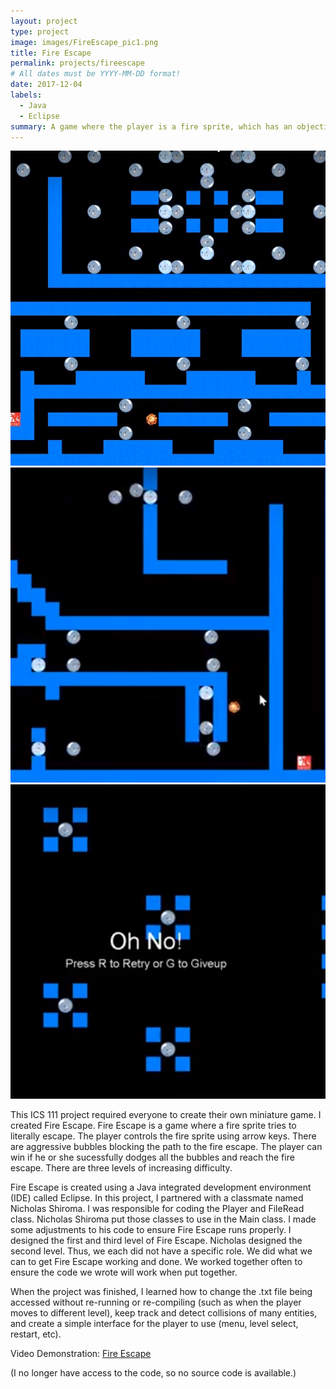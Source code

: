 ```yaml
---
layout: project
type: project
image: images/FireEscape_pic1.png
title: Fire Escape
permalink: projects/fireescape
# All dates must be YYYY-MM-DD format!
date: 2017-12-04
labels:
  - Java
  - Eclipse
summary: A game where the player is a fire sprite, which has an objective to reach the fire exit. There are aggressive bubbles blocking the path to the fire exit. They threaten to put the fire sprite out. There are three levels.
---
```


<img class="ui medium right floated rounded image" src="../images/FireEscape_pic2.png">

<img class="ui medium right floated rounded image" src="../images/FireEscape_pic3.png">

<img class="ui medium right floated rounded image" src="../images/FireEscape_pic4.png">

This ICS 111 project required everyone to create their own miniature game. I created Fire Escape. Fire Escape is a game where a fire sprite tries to literally escape. The player controls the fire sprite using arrow keys. There are aggressive bubbles blocking the path to the fire escape. The player can win if he or she sucessfully dodges all the bubbles and reach the fire escape. There are three levels of increasing difficulty.  

Fire Escape is created using a Java integrated development environment (IDE) called Eclipse. In this project, I partnered with a classmate named Nicholas Shiroma. I was responsible for coding the Player and FileRead class. Nicholas Shiroma put those classes to use in the Main class. I made some adjustments to his code to ensure Fire Escape runs properly. I designed the first and third level of Fire Escape. Nicholas designed the second level. Thus, we each did not have a specific role. We did what we can to get Fire Escape working and done. We worked together often to ensure the code we wrote will work when put together. 

When the project was finished, I learned how to change the .txt file being accessed without re-running or re-compiling (such as when the player moves to different level), keep track and detect collisions of many entities, and create a simple interface for the player to use (menu, level select, restart, etc).

Video Demonstration: <a href="https://www.youtube.com/watch?v=asvaF2X6ECw&t=105s">Fire Escape</a>

(I no longer have access to the code, so no source code is available.)

